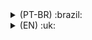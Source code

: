 <details>
<summary> (PT-BR) :brazil:  </summary>

# Solar System - Daniel Vieira

Esse é repositório do projeto Sistema Solar.
Sinta-se a vontade para revisar o código, todo feedback é sempre bem vindo!

Você pode vê-lo publicado [aqui](https://solarsystem-d-vieira.vercel.app/) <<<

OU se preferir roda-lo localmente, basta seguir as instruções abaixo.
## Rodando localmente

Clone o projeto (Código para clonar usando chaves ssh)

```bash
  git clone git@github.com:d-vieira/solar-system.git
```

Entre no diretório do projeto

```bash
  cd solar-system
```

Instale as dependências

```bash
  npm install
```

Inicie o servidor

```bash
  npm run dev
```

Abra a página http://localhost:3000 no seu navegador para ver o resultado.


## Referência

 - [Figma](https://www.figma.com/file/vcire16CytAa1QWrriuunm/Sistema-Solar?type=design&node-id=0-1)



## Colaboradores

- [@matheusnajjar](https://github.com/matheusnajjar)
  
## Contato 
- [Email](mailto:dann-vieira@hotmail.com)
- [Linkedin](https://www.linkedin.com/in/daniel-vieira-martins/)

</details>

<details>
<summary> (EN) :uk:  </summary>

# Solar System - Daniel Vieira

This is the Solar System project repository.
Feel free to review the code, feedbacks are always welcome!

You can see the published version [here](https://solarsystem-d-vieira.vercel.app/) <<<

OR you can follow the instructions bellow to run it locally if you prefere
## Running locally

Clone the project (code to clone it using ssh keys)

```bash
  git clone git@github.com:d-vieira/solar-system.git
```

Enter on the project's directory

```bash
  cd solar-system
```

Install the dependencies

```bash
  npm install
```

Start the server

```bash
  npm run dev
```

Open the page http://localhost:3000 on your browser to see the result.


## Reference

 - [Figma](https://www.figma.com/file/vcire16CytAa1QWrriuunm/Sistema-Solar?type=design&node-id=0-1)



## Collaborators

- [@matheusnajjar](https://github.com/matheusnajjar)
  
## Contacts 
- [Email](mailto:dann-vieira@hotmail.com)
- [Linkedin](https://www.linkedin.com/in/daniel-vieira-martins/)

</details>

